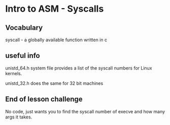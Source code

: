 # Intro to ASM - Syscalls

## Vocabulary

syscall - a globally available function written in c

## useful info

unistd_64.h system file provides a list of the syscall numbers for Linux kernels.

unistd_32.h does the same for 32 bit machines

## End of lesson challenge

No code, just wants you to find the syscall number of execve and how many args it takes.